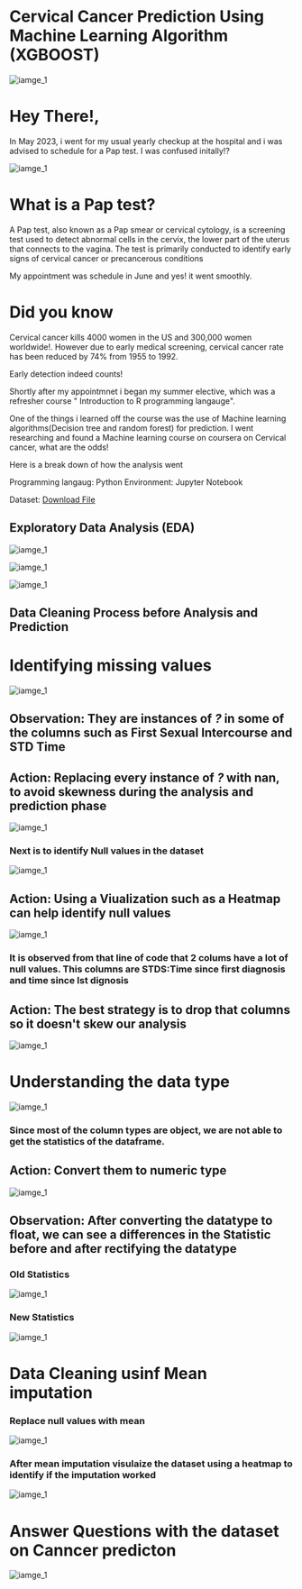 # Cervical Cancer Prediction Using Machine Learning Algorithm (XGBOOST)
![iamge_1](./images/picture2.jpg)



# Hey There!,

In May 2023, i went for my usual yearly checkup at the hospital and i was advised to schedule for a Pap test. I was confused initally!?

![iamge_1](./images/picture3.jpg)

# What is a Pap test?

A Pap test, also known as a Pap smear or cervical cytology, is a screening test used to detect abnormal cells in the cervix, the lower part of the uterus that connects to the vagina. The test is primarily conducted to identify early signs of cervical cancer or precancerous conditions


My appointment was schedule in June and yes! it went smoothly.

# Did you know
Cervical cancer kills 4000 women in the US and 300,000 women worldwide!. However due to early medical screening, cervical cancer rate has been reduced by 74% from 1955 to 1992.

Early detection indeed counts!


Shortly after my appointmnet i began my summer elective, which was a refresher course " Introduction to R programming langauge". 

One of the things i learned off the course was the use of Machine learning algorithms(Decision tree and random forest) for prediction. I went researching and found a Machine learning course on coursera on Cervical cancer, what are the odds!

Here is a break down of how the analysis went

Programming langaug: Python
Environment: Jupyter Notebook



Dataset:  [Download File](https://raw.githubusercontent.com/Moyoshabz/Cervical_Cancer_Prediction/main/cervical_cancer.csv)


## Exploratory Data Analysis (EDA)

![iamge_1](./images/data1.png)

![iamge_1](./images/data4.png)

![iamge_1](./images/data5.png)


## Data Cleaning Process before Analysis and Prediction

# Identifying missing values

![iamge_1](./images/data10.png)

## Observation: They are instances of *?* in some of the columns such as First Sexual Intercourse and STD Time

## Action: Replacing every instance of *?* with nan, to avoid skewness during the analysis and prediction phase

![iamge_1](./images/data11.png)


### Next is to identify Null values in the dataset

![iamge_1](./images/data12.png)


## Action: Using a Viualization such as a Heatmap can help identify null values 

![iamge_1](./images/data6.png)

### It is observed from that line of code that 2 colums have a lot of null values. This columns are STDS:Time since first diagnosis and time since lst dignosis

## Action: The best strategy is to drop that columns so it doesn't skew our analysis

![iamge_1](./images/data13.png)


# Understanding the data type

![iamge_1](./images/data1.png)

### Since most of the column types are object, we are not able to get the statistics of the dataframe. 

## Action: Convert them to numeric type

![iamge_1](./images/data14.png)


## Observation: After converting the datatype to float, we can see a differences in the Statistic before and after rectifying the datatype

### Old Statistics

![iamge_1](./images/data5.png)

### New Statistics

![iamge_1](./images/data15.png)

# Data Cleaning usinf Mean imputation

### Replace null values with mean

![iamge_1](./images/data16.png)

### After mean imputation visulaize the dataset using a heatmap to identify if the imputation worked

![iamge_1](./images/data7.png)


# Answer Questions with the dataset on Canncer predicton

![iamge_1](./images/ask.jpg)
